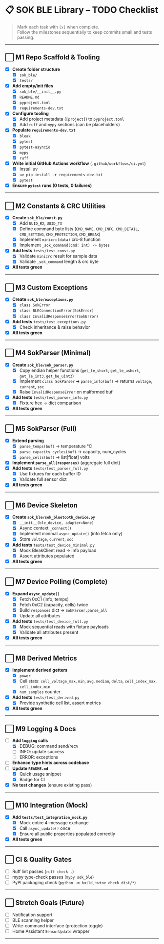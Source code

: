 # 📋 SOK BLE Library – TODO Checklist

> Mark each task with `[x]` when complete.  
> Follow the milestones sequentially to keep commits small and tests passing.

---

## ⬜ M1 Repo Scaffold & Tooling
- [x] **Create folder structure**
  - [x] `sok_ble/`
  - [x] `tests/`
- [x] **Add empty/init files**
  - [x] `sok_ble/__init__.py`
  - [x] `README.md`
  - [x] `pyproject.toml`
  - [x] `requirements-dev.txt`
- [x] **Configure tooling**
  - [x] Add project metadata (`[project]`) to `pyproject.toml`
  - [x] Add `ruff` and `mypy` sections (can be placeholders)
- [x] **Populate `requirements-dev.txt`**
  - [x] `bleak`
  - [x] `pytest`
  - [x] `pytest-asyncio`
  - [x] `mypy`
  - [x] `ruff`
- [x] **Write initial GitHub Actions workflow** (`.github/workflows/ci.yml`)
  - [x] Install uv
  - [x] `uv pip install -r requirements-dev.txt`
  - [x] `pytest`
- [x] **Ensure `pytest` runs (0 tests, 0 failures)**

---

## ⬜ M2 Constants & CRC Utilities
- [x] **Create `sok_ble/const.py`**
  - [x] Add `UUID_RX`, `UUID_TX`
  - [x] Define command byte lists (`CMD_NAME`, `CMD_INFO`, `CMD_DETAIL`, `CMD_SETTING`, `CMD_PROTECTION`, `CMD_BREAK`)
  - [x] Implement `minicrc(data)` crc-8 function
  - [x] Implement `_sok_command(cmd: int) -> bytes`
- [x] **Add tests** `tests/test_const.py`
  - [x] Validate `minicrc` result for sample data
  - [x] Validate `_sok_command` length & crc byte
- [x] **All tests green**

---

## ⬜ M3 Custom Exceptions
- [x] **Create `sok_ble/exceptions.py`**
  - [x] `class SokError`
  - [x] `class BLEConnectionError(SokError)`
  - [x] `class InvalidResponseError(SokError)`
- [x] **Add tests** `tests/test_exceptions.py`
  - [x] Check inheritance & raise behavior
- [x] **All tests green**

---

## ⬜ M4 SokParser (Minimal)
- [x] **Create `sok_ble/sok_parser.py`**
  - [x] Copy endian helper functions (`get_le_short`, `get_le_ushort`, `get_le_int3`, `get_be_uint3`)
  - [x] Implement `class SokParser` ➜ `parse_info(buf)` → returns `voltage`, `current`, `soc`
  - [x] Raise `InvalidResponseError` on malformed buf
- [x] **Add tests** `tests/test_parser_info.py`
  - [x] Fixture hex → dict comparison
- [x] **All tests green**

---

## ⬜ M5 SokParser (Full)
- [x] **Extend parsing**
  - [x] `parse_temps(buf)` → temperature °C
  - [x] `parse_capacity_cycles(buf)` → capacity, num_cycles
  - [x] `parse_cells(buf)` → list[float] volts
- [x] **Implement `parse_all(responses)`** (aggregate full dict)
- [x] **Add tests** `tests/test_parser_full.py`
  - [x] Use fixtures for each buffer ID
  - [x] Validate full sensor dict
- [x] **All tests green**

---

## ⬜ M6 Device Skeleton
- [x] **Create `sok_ble/sok_bluetooth_device.py`**
  - [x] `__init__(ble_device, adapter=None)`
  - [x] Async context `_connect()`
  - [x] Implement minimal `async_update()` (info fetch only)
  - [x] Store `voltage`, `current`, `soc`
- [x] **Add tests** `tests/test_device_minimal.py`
  - [x] Mock BleakClient read → info payload
  - [x] Assert attributes populated
- [x] **All tests green**

---

## ⬜ M7 Device Polling (Complete)
- [x] **Expand `async_update()`**
  - [x] Fetch 0xC1 (info, temps)
  - [x] Fetch 0xC2 (capacity, cells) twice
  - [x] Build `responses` dict → `SokParser.parse_all`
  - [x] Update all attributes
- [x] **Add tests** `tests/test_device_full.py`
  - [x] Mock sequential reads with fixture payloads
  - [x] Validate all attributes present
- [x] **All tests green**

---

## ⬜ M8 Derived Metrics
- [x] **Implement derived getters**
  - [x] `power`
  - [x] Cell stats: `cell_voltage_max`, `min`, `avg`, `median`, `delta`, `cell_index_max`, `cell_index_min`
  - [x] `num_samples` counter
- [x] **Add tests** `tests/test_derived.py`
  - [x] Provide synthetic cell list, assert metrics
- [x] **All tests green**

---

## ⬜ M9 Logging & Docs
- [ ] **Add `logging` calls**
  - [x] DEBUG: command send/recv
  - [ ] INFO: update success
  - [ ] ERROR: exceptions
- [ ] **Enhance type hints across codebase**
- [ ] **Update `README.md`**
  - [x] Quick usage snippet
  - [x] Badge for CI
- [x] **No test changes** (ensure existing pass)

---

## ⬜ M10 Integration (Mock)
- [x] **Add `tests/test_integration_mock.py`**
  - [x] Mock entire 4-message exchange
  - [x] Call `async_update()` once
  - [x] Ensure all public properties populated correctly
- [x] **All tests green**

---

## ⬜ CI & Quality Gates
- [ ] Ruff lint passes (`ruff check .`)
- [ ] mypy type-check passes (`mypy sok_ble`)
- [ ] PyPI packaging check (`python -m build`, `twine check dist/*`)

---

## ⬜ Stretch Goals (Future)
- [ ] Notification support
- [ ] BLE scanning helper
- [ ] Write-command interface (protection toggle)
- [ ] Home Assistant `SensorUpdate` wrapper

---